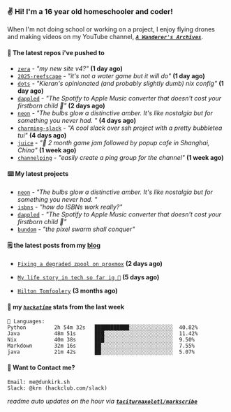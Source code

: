 ### ✌️ Hi! I'm a 16 year old homeschooler and coder!

When I'm not doing school or working on a project, I enjoy flying drones and making videos on my YouTube channel, [**_`A Wanderer's Archives`_**](https://youtube.com/@wanderer.archives).

#### 👷 The latest repos i've pushed to

- [`zera`](https://github.com/taciturnaxolotl/zera) - _"my new site v4?"_ **(1 day ago)**
- [`2025-reefscape`](https://github.com/df1317/2025-reefscape) - _"it's not a water game but it will do"_ **(1 day ago)**
- [`dots`](https://github.com/taciturnaxolotl/dots) - _"Kieran's opinionated (and probably slightly dumb) nix config"_ **(1 day ago)**
- [`dappled`](https://github.com/taciturnaxolotl/dappled) - _"The Spotify to Apple Music converter that doesn't cost your firstborn child 🍏"_ **(2 days ago)**
- [`neon`](https://github.com/taciturnaxolotl/neon) - _"The bulbs glow a distinctive amber. It's like nostalgia but for something you never had. "_ **(4 days ago)**
- [`charming-slack`](https://github.com/taciturnaxolotl/charming-slack) - _"A cool slack over ssh project with a pretty bubbletea tui"_ **(4 days ago)**
- [`juice`](https://github.com/hackclub/juice) - _"🧃 2 month game jam followed by popup cafe in Shanghai, China"_ **(1 week ago)**
- [`channelping`](https://github.com/taciturnaxolotl/channelping) - _"easily create a ping group for the channel"_ **(1 week ago)**

#### ⌨️ My latest projects

- [`neon`](https://github.com/taciturnaxolotl/neon) - _"The bulbs glow a distinctive amber. It's like nostalgia but for something you never had. "_
- [`isbns`](https://github.com/taciturnaxolotl/isbns) - _"how do ISBNs work really?"_
- [`dappled`](https://github.com/taciturnaxolotl/dappled) - _"The Spotify to Apple Music converter that doesn't cost your firstborn child 🍏"_
- [`bundom`](https://github.com/taciturnaxolotl/bundom) - _"the pixel swarm shall conquer"_

#### 🗒️ the latest posts from my [blog](https://dunkirk.sh)

- [`Fixing a degraded zpool on proxmox`](https://dunkirk.sh/blog/degraded-zpool-proxmox/) **(2 days ago)**

- [`My life story in tech so far ig 🤷`](https://dunkirk.sh/blog/my-life-story-with-tech/) **(5 days ago)**

- [`Hilton Tomfoolery`](https://dunkirk.sh/blog/hilton-tomfoolery/) **(3 months ago)**



#### 📡 my [_`hackatime`_](https://waka.hackclub.com) stats from the last week

```text
💾 Languages:
Python         2h 54m 32s   ███████████░░░░░░░░░░░░░░  40.82%
Java           48m 51s      ███░░░░░░░░░░░░░░░░░░░░░░  11.42%
Nix            40m 38s      ███░░░░░░░░░░░░░░░░░░░░░░  9.50%
Markdown       32m 16s      ██░░░░░░░░░░░░░░░░░░░░░░░  7.55%
java           21m 42s      ██░░░░░░░░░░░░░░░░░░░░░░░  5.07%
```

#### 📮 Want to Contact me?

```text
Email: me@dunkirk.sh
Slack: @krn (hackclub.com/slack)
```

_readme auto updates on the hour via [**`taciturnaxolotl/markscribe`**](https://github.com/taciturnaxolotl/markscribe)_
